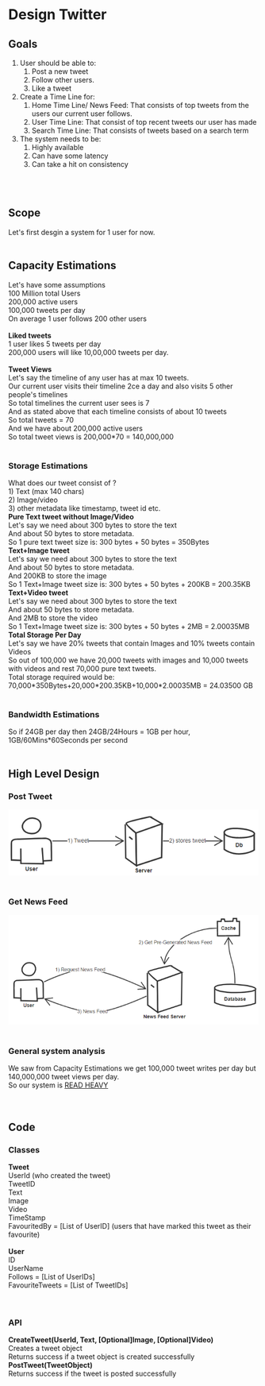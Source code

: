 <h1>Design Twitter</h1>
<h2>Goals</h2>
<ol>
<li>
User should be able to:
<ol>
<li>Post a new tweet</li>
<li>Follow other users.</li>
<li>Like a tweet</li>
</ol>
</li>
<li>
Create a Time Line for:
<ol>
<li> Home Time Line/ News Feed: That consists of top tweets from the users our current user follows.</li>
<li> User Time Line: That consist of top recent tweets our user has made</li>
<li> Search Time Line: That consists of tweets based on a search term</li>
</ol>
</li>
<li>
The system needs to be:
<ol>
<li>Highly available</li>
<li>Can have some latency</li>
<li>Can take a hit on consistency</li>
</ol>
</li>
</ol>
</br></br>

<h2>Scope</h2>
Let's first desgin a system for 1 user for now.
</br></br>

<h2>Capacity Estimations</h2>
Let's have some assumptions</br>
100 Million total Users</br>
200,000 active users</br>
100,000 tweets per day</br>
On average 1 user follows 200 other users</br>
</br>
<b>Liked tweets</b></br>
1 user likes 5 tweets per day</br>
200,000 users will like 10,00,000 tweets per day.
</br></br>
<b>Tweet Views</b></br>
Let's say the timeline of any user has at max 10 tweets.</br>
Our current user visits their timeline 2ce a day and also visits 5 other people's timelines</br>
So total timelines the current user sees is 7</br>
And as stated above that each timeline consists of about 10 tweets</br>
So total tweets = 70</br>
And we have about 200,000 active users</br>
So total tweet views is 200,000*70 = 140,000,000 </br>
</br>
<h3>Storage Estimations</h3>
What does our tweet consist of ?</br>
1) Text (max 140 chars)</br>
2) Image/video </br>
3) other metadata like timestamp, tweet id etc.</br>
<b>Pure Text tweet without Image/Video</b></br>
Let's say we need about 300 bytes to store the text</br>
And about 50 bytes to store metadata.</br>
So 1 pure text tweet size is: 300 bytes + 50 bytes = 350Bytes</br>
<b>Text+Image tweet</b></br>
Let's say we need about 300 bytes to store the text</br>
And about 50 bytes to store metadata.</br>
And 200KB to store the image</br>
So 1 Text+Image tweet size is: 300 bytes + 50 bytes + 200KB = 200.35KB</br>
<b>Text+Video tweet</b></br>
Let's say we need about 300 bytes to store the text</br>
And about 50 bytes to store metadata.</br>
And 2MB to store the video</br>
So 1 Text+Image tweet size is: 300 bytes + 50 bytes + 2MB = 2.00035MB</br>
<b>Total Storage Per Day</b></br>
Let's say we have 20% tweets that contain Images and 10% tweets contain Videos</br>
So out of 100,000 we have 20,000 tweets with images and 10,000 tweets with videos and rest 70,000 pure text tweets.</br>
Total storage required would be:</br>
70,000*350Bytes+20,000*200.35KB+10,000*2.00035MB = 24.03500 GB </br>
</br>
<h3>Bandwidth Estimations</h3>
So if 24GB per day then 24GB/24Hours = 1GB per hour, 1GB/60Mins*60Seconds per second
</br></br>

<h2>High Level Design</h2>
<h3>Post Tweet</h3>
<img src = "HighLevelDesign.PNG" />
</br></br>
<h3>Get News Feed</h3>
<img src = "HighLevelDesign2.PNG" />
</br></br>
<h3>General system analysis</h3>
We saw from Capacity Estimations we get 100,000 tweet writes per day but 140,000,000 tweet views per day.</br>
So our system is <u>READ HEAVY</u> </br>
</br></br>

<h2>Code</h2>
<h3>Classes</h3>
<b>Tweet</b></br>
UserId (who created the tweet)</br>
TweetID</br>
Text</br>
Image</br>
Video</br>
TimeStamp</br>
FavouritedBy = [List of UserID] (users that have marked this tweet as their favourite)</br>
</br>
<b>User</b></br>
ID</br>
UserName</br>
Follows = [List of UserIDs]</br>
FavouriteTweets = [List of TweetIDs]</br>
</br></br>
<h3>API</h3>
<b>CreateTweet(UserId, Text, [Optional]Image, [Optional]Video)</b> </br>
Creates a tweet object</br>
Returns success if a tweet object is created successfully</br>
<b>PostTweet(TweetObject)</b></br>
Returns success if the tweet is posted successfully</br>
